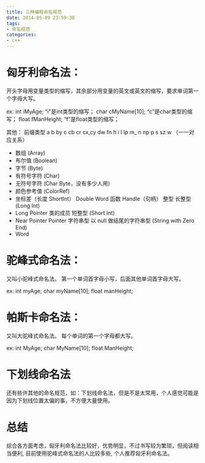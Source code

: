 ```yaml
---
title: 三种编程命名规范
date: 2014-05-09 23:59:38
tags:
- 命名规范
categories:
- c++
---
```


# 匈牙利命名法：

开头字母用变量类型的缩写，其余部分用变量的英文或英文的缩写，要求单词第一个字母大写。

ex: 
int iMyAge; “i”是int类型的缩写； 
char cMyName[10]; “c”是char类型的缩写； 
float fManHeight; “f”是float类型的缩写；

其他： 
前缀类型 a b by c cb cr cx,cy dw fn h i l lp m_ n np p s sz w （一一对应关系） 

- 数组 (Array)
- 布尔值 (Boolean)
- 字节 (Byte)
- 有符号字符 (Char)
- 无符号字符 (Char Byte，没有多少人用)
- 颜色参考值 (ColorRef)
- 坐标差（长度 ShortInt） Double Word 函数 Handle（句柄） 整型 长整型 (Long Int)
- Long Pointer 类的成员 短整型 (Short Int)
- Near Pointer Pointer 字符串型 以 null 做结尾的字符串型 (String with Zero End)
- Word

# 驼峰式命名法：

又叫小驼峰式命名法。 
第一个单词首字母小写，后面其他单词首字母大写。

ex: 
int myAge; 
char myName[10]; 
float manHeight;

# 帕斯卡命名法：

又叫大驼峰式命名法。 
每个单词的第一个字母都大写。

ex: 
int MyAge; 
char MyName[10]; 
float ManHeight;

# 下划线命名法

还有些许其他的命名规范，如：下划线命名法，但是不是太常用，个人感觉可能是因为下划线位置太偏的事，不方便大量使用。


# 总结
综合各方面考虑，匈牙利命名法比较好，优势明显，不过书写较为繁琐，但阅读相当便利, 目前使用驼峰式命名法的人比较多些, 个人推荐匈牙利命名法。